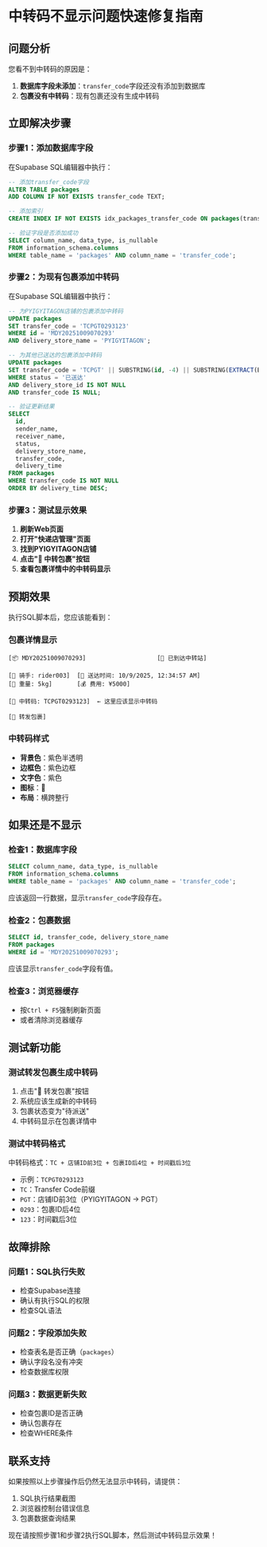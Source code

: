 # 中转码不显示问题快速修复指南

## 问题分析
您看不到中转码的原因是：
1. **数据库字段未添加**：`transfer_code`字段还没有添加到数据库
2. **包裹没有中转码**：现有包裹还没有生成中转码

## 立即解决步骤

### 步骤1：添加数据库字段
在Supabase SQL编辑器中执行：

```sql
-- 添加transfer_code字段
ALTER TABLE packages 
ADD COLUMN IF NOT EXISTS transfer_code TEXT;

-- 添加索引
CREATE INDEX IF NOT EXISTS idx_packages_transfer_code ON packages(transfer_code);

-- 验证字段是否添加成功
SELECT column_name, data_type, is_nullable 
FROM information_schema.columns 
WHERE table_name = 'packages' AND column_name = 'transfer_code';
```

### 步骤2：为现有包裹添加中转码
在Supabase SQL编辑器中执行：

```sql
-- 为PYIGYITAGON店铺的包裹添加中转码
UPDATE packages 
SET transfer_code = 'TCPGT0293123'
WHERE id = 'MDY20251009070293' 
AND delivery_store_name = 'PYIGYITAGON';

-- 为其他已送达的包裹添加中转码
UPDATE packages 
SET transfer_code = 'TCPGT' || SUBSTRING(id, -4) || SUBSTRING(EXTRACT(EPOCH FROM NOW())::TEXT, -3)
WHERE status = '已送达' 
AND delivery_store_id IS NOT NULL 
AND transfer_code IS NULL;

-- 验证更新结果
SELECT 
  id,
  sender_name,
  receiver_name,
  status,
  delivery_store_name,
  transfer_code,
  delivery_time
FROM packages 
WHERE transfer_code IS NOT NULL
ORDER BY delivery_time DESC;
```

### 步骤3：测试显示效果
1. **刷新Web页面**
2. **打开"快递店管理"页面**
3. **找到PYIGYITAGON店铺**
4. **点击"🏪 中转包裹"按钮**
5. **查看包裹详情中的中转码显示**

## 预期效果

执行SQL脚本后，您应该能看到：

### 包裹详情显示
```
[📦 MDY20251009070293]                    [🏪 已到达中转站]

[🚚 骑手: rider003]  [📅 送达时间: 10/9/2025, 12:34:57 AM]
[📏 重量: 5kg]       [💰 费用: ¥5000]

[🔄 中转码: TCPGT0293123]  ← 这里应该显示中转码

[🚚 转发包裹]
```

### 中转码样式
- **背景色**：紫色半透明
- **边框色**：紫色边框
- **文字色**：紫色
- **图标**：🔄
- **布局**：横跨整行

## 如果还是不显示

### 检查1：数据库字段
```sql
SELECT column_name, data_type, is_nullable 
FROM information_schema.columns 
WHERE table_name = 'packages' AND column_name = 'transfer_code';
```
应该返回一行数据，显示`transfer_code`字段存在。

### 检查2：包裹数据
```sql
SELECT id, transfer_code, delivery_store_name 
FROM packages 
WHERE id = 'MDY20251009070293';
```
应该显示`transfer_code`字段有值。

### 检查3：浏览器缓存
- 按`Ctrl + F5`强制刷新页面
- 或者清除浏览器缓存

## 测试新功能

### 测试转发包裹生成中转码
1. 点击"🚚 转发包裹"按钮
2. 系统应该生成新的中转码
3. 包裹状态变为"待派送"
4. 中转码显示在包裹详情中

### 测试中转码格式
中转码格式：`TC + 店铺ID前3位 + 包裹ID后4位 + 时间戳后3位`
- 示例：`TCPGT0293123`
- `TC`：Transfer Code前缀
- `PGT`：店铺ID前3位（PYIGYITAGON → PGT）
- `0293`：包裹ID后4位
- `123`：时间戳后3位

## 故障排除

### 问题1：SQL执行失败
- 检查Supabase连接
- 确认有执行SQL的权限
- 检查SQL语法

### 问题2：字段添加失败
- 检查表名是否正确（`packages`）
- 确认字段名没有冲突
- 检查数据库权限

### 问题3：数据更新失败
- 检查包裹ID是否正确
- 确认包裹存在
- 检查WHERE条件

## 联系支持

如果按照以上步骤操作后仍然无法显示中转码，请提供：
1. SQL执行结果截图
2. 浏览器控制台错误信息
3. 包裹数据查询结果

现在请按照步骤1和步骤2执行SQL脚本，然后测试中转码显示效果！
